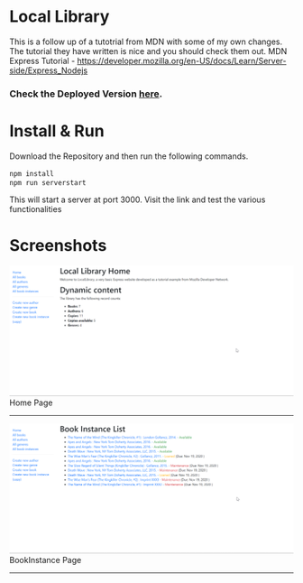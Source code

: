 # Local Library

This is a follow up of a tutotrial from MDN with some of my own changes. The tutorial they have written is nice and you should check them out.
MDN Express Tutorial - https://developer.mozilla.org/en-US/docs/Learn/Server-side/Express_Nodejs

### Check the Deployed Version [here](https://thawing-plains-34122.herokuapp.com/catalog).

# Install & Run

Download the Repository and then run the following commands.

```
npm install
npm run serverstart
```

This will start a server at port 3000. Visit the link and test the various functionalities

# Screenshots

![](screenshots/Index.png)Home Page

<hr>

![](screenshots/BookInstance.png)
BookInstance Page

<hr>
